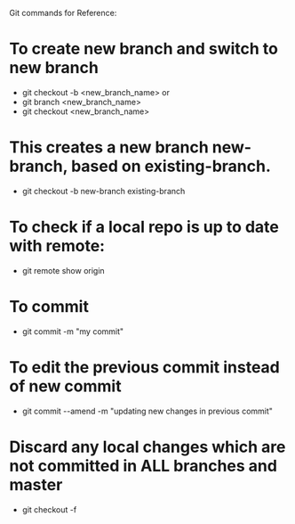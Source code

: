 Git commands for Reference:

# To create new branch and switch to new branch
  * git checkout -b <new_branch_name>
        or
  *  git branch <new_branch_name>
  *  git checkout <new_branch_name>

# This creates a new branch new-branch, based on existing-branch.
  * git checkout -b new-branch existing-branch
  
# To check if a local repo is up to date with remote:
   * git remote show origin
   
# To commit
   * git commit -m "my commit"
   
# To edit the previous commit instead of new commit
   * git commit --amend -m "updating new changes in previous commit"
   
# Discard any local changes which are not committed in ALL branches and master
   * git checkout -f


